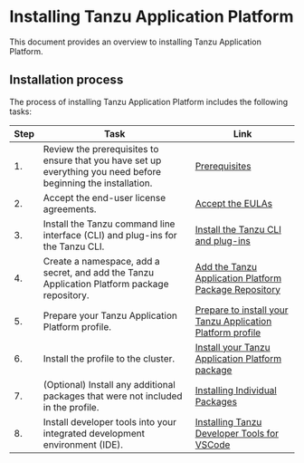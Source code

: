 # Installing Tanzu Application Platform

This document provides an overview to installing Tanzu Application Platform.

## <a id='install-process'></a>Installation process

The process of installing Tanzu Application Platform includes the following tasks:

|Step|Task|Link|
|----|----|----|
|1.| Review the prerequisites to ensure that you have set up everything you need before beginning the installation.|[Prerequisites](install-general.md#prereqs)|
|2.| Accept the end-user license agreements.|[Accept the EULAs](install-general.md#eulas)|
|3.| Install the Tanzu command line interface (CLI) and plug-ins for the Tanzu CLI.|[Install the Tanzu CLI and plug-ins](install-general.md#cli-and-plugin)|
|4.| Create a namespace, add a secret, and add the Tanzu Application Platform package repository. |[Add the Tanzu Application Platform Package Repository](install.md#add-package-repositories)|
|5.| Prepare your Tanzu Application Platform profile. |[Prepare to install your Tanzu Application Platform profile](install.md#prepare-install-profile)|
|6.| Install the profile to the cluster. |[Install your Tanzu Application Platform package](install.md#install-package)|
|7.| (Optional) Install any additional packages that were not included in the profile. |[Installing Individual Packages](install-components.md)|
|8.| Install developer tools into your integrated development environment (IDE). | [Installing Tanzu Developer Tools for VSCode](vscode-extension/install.md)
